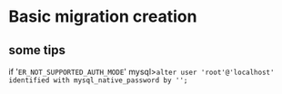 # Basic migration creation


## some tips

if '``ER_NOT_SUPPORTED_AUTH_MODE``' 
mysql>```alter user 'root'@'localhost' identified with mysql_native_password by '';```